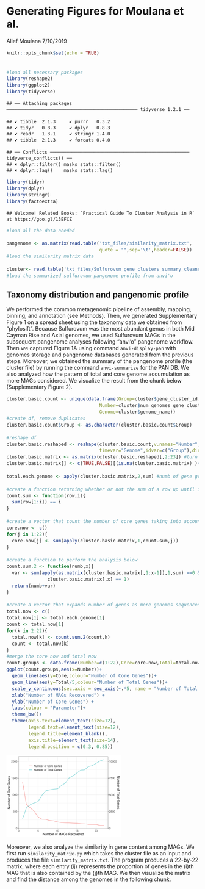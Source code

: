 Generating Figures for Moulana et al.
================
Alief Moulana
7/10/2019

``` r
knitr::opts_chunk$set(echo = TRUE)


#load all necessary packages
library(reshape2)
library(ggplot2)
library(tidyverse)
```

    ## ── Attaching packages ──────────────────────────────────────────────── tidyverse 1.2.1 ──

    ## ✔ tibble  2.1.3     ✔ purrr   0.3.2
    ## ✔ tidyr   0.8.3     ✔ dplyr   0.8.3
    ## ✔ readr   1.3.1     ✔ stringr 1.4.0
    ## ✔ tibble  2.1.3     ✔ forcats 0.4.0

    ## ── Conflicts ─────────────────────────────────────────────────── tidyverse_conflicts() ──
    ## ✖ dplyr::filter() masks stats::filter()
    ## ✖ dplyr::lag()    masks stats::lag()

``` r
library(tidyr)
library(dplyr)
library(stringr)
library(factoextra)
```

    ## Welcome! Related Books: `Practical Guide To Cluster Analysis in R` at https://goo.gl/13EFCZ

``` r
#load all the data needed

pangenome <- as.matrix(read.table('txt_files/similarity_matrix.txt', 
                                  quote = "",sep='\t',header=FALSE)) 
#load the similarity matrix data

cluster<- read.table('txt_files/Sulfurovum_gene_clusters_summary_cleaned.txt',sep='\t',quote="",header=TRUE) 
#load the summarized sulfurovum pangenome profile from anvi'o
```

## Taxonomy distribution and pangenomic profile

We performed the common metagenomic pipeline of assembly, mapping,
binning, and annotation (see Methods). Then, we generated Supplementary
Figure 1 on a spread sheet using the taxonomy data we obtained from
“phylosift”. Because Sulfurovum was the most abundant genus in both
Mid Cayman Rise and Axial genomes, we used Sulfurovum MAGs in the
subsequent pangenome analyses following “anvi’o” pangenome workflow.
Then we captured Figure 1A using command `anvi-display-pan` with genomes
storage and pangenome databases generated from the previous steps.
Moreover, we obtained the summary of the pangenome profile (the cluster
file) by running the command `anvi-summarize` for the PAN DB. We also
analyzed how the pattern of total and core genome accumulation as more
MAGs considered. We visualize the result from the chunk below
(Supplementary Figure 2).

``` r
cluster.basic.count <- unique(data.frame(Group=cluster$gene_cluster_id,
                                  Number=cluster$num_genomes_gene_cluster_has_hits,
                                  Genome=cluster$genome_name)) 
#create df, remove duplicates
cluster.basic.count$Group <- as.character(cluster.basic.count$Group)

#reshape df
cluster.basic.reshaped <- reshape(cluster.basic.count,v.names="Number",
                                  timevar="Genome",idvar=c("Group"),direction="wide")
cluster.basic.matrix <- as.matrix(cluster.basic.reshaped[,2:23]) #turn into matrix
cluster.basic.matrix[] <- c(TRUE,FALSE)[(is.na(cluster.basic.matrix) )+ 1] #binary

total.each.genome <- apply(cluster.basic.matrix,2,sum) #numb of gene groups per genome

#create a function returning whether or not the sum of a row up until i equals i
count.sum <- function(row,i){
  sum(row[1:i]) == i
}

#create a vector that count the number of core genes taking into account i genomes
core.now <- c()
for(j in 1:22){
  core.now[j] <- sum(apply(cluster.basic.matrix,1,count.sum,j))
}

#create a function to perform the analysis below
count.sum.2 <- function(numb,x){
  var <- sum(apply(as.matrix(cluster.basic.matrix[,1:x-1]),1,sum) ==0 & 
               cluster.basic.matrix[,x] == 1)
  return(numb+var)
}

#create a vector that expands number of genes as more genomes sequenced
total.now <- c()
total.now[1] <- total.each.genome[1]
count <- total.now[1]
for(k in 2:22){
  total.now[k] <- count.sum.2(count,k)
  count <- total.now[k]
}
#merge the core now and total now
count.groups <- data.frame(Number=c(1:22),Core=core.now,Total=total.now)
ggplot(count.groups,aes(x=Number))+
  geom_line(aes(y=Core,colour="Number of Core Genes"))+
  geom_line(aes(y=Total/5,colour="Number of Total Genes"))+
  scale_y_continuous(sec.axis = sec_axis(~.*5, name = "Number of Total Genes"))+
  xlab("Number of MAGs Recovered") +
  ylab("Number of Core Genes") +
  labs(colour = "Parameter")+
  theme_bw()+
  theme(axis.text=element_text(size=12),
        legend.text=element_text(size=12),
        legend.title=element_blank(),
        axis.title=element_text(size=14),
        legend.position = c(0.3, 0.85))
```

<img src="pangenome-selection_files/figure-gfm/pangenome.count-1.png" width="60%" height="60%" />

Moreover, we also analyze the similarity in gene content among MAGs. We
first run `similarity_matrix.py` which takes the cluster file as an
input and produces the file `similarity_matrix.txt`. The program
produces a 22-by-22 matrix, where each entry \(ij\) represents the
proportion of genes in the \(i\)th MAG that is also contained by the
\(j\)th MAG. We then visualize the matrix and find the distance among
the genomes in the following chunk.

